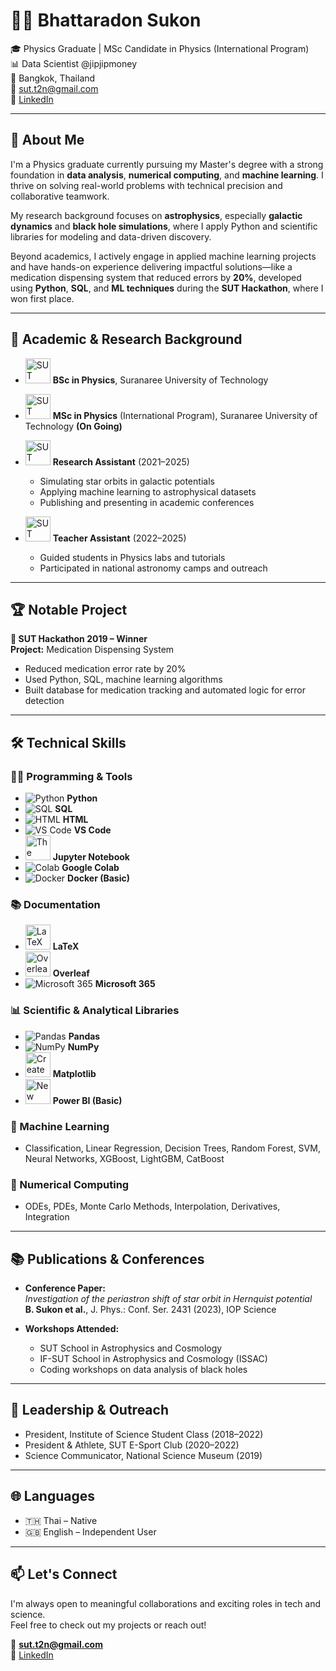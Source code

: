 # 👨‍💻 Bhattaradon Sukon

🎓 Physics Graduate | MSc Candidate in Physics (International Program)  
📊 Data Scientist @jipjipmoney \
📍 Bangkok, Thailand  
📧 sut.t2n@gmail.com  
🔗 [LinkedIn](https://linkedin.com/in/Bhattaradon)

---

## 🧠 About Me

I'm a Physics graduate currently pursuing my Master's degree with a strong foundation in **data analysis**, **numerical computing**, and **machine learning**. I thrive on solving real-world problems with technical precision and collaborative teamwork.

My research background focuses on **astrophysics**, especially **galactic dynamics** and **black hole simulations**, where I apply Python and scientific libraries for modeling and data-driven discovery.

Beyond academics, I actively engage in applied machine learning projects and have hands-on experience delivering impactful solutions—like a medication dispensing system that reduced errors by **20%**, developed using **Python**, **SQL**, and **ML techniques** during the **SUT Hackathon**, where I won first place.



---

## 🔬 Academic & Research Background
- <a title="Suranaree University of Technology, Public domain, via Wikimedia Commons" href="https://commons.wikimedia.org/wiki/File:SUT_Logo.svg"><img width="40" alt="SUT Logo" src="https://upload.wikimedia.org/wikipedia/commons/thumb/7/71/SUT_Logo.svg/512px-SUT_Logo.svg.png?20250213135725"></a> **BSc in Physics**, Suranaree University of Technology
- <a title="Suranaree University of Technology, Public domain, via Wikimedia Commons" href="https://commons.wikimedia.org/wiki/File:SUT_Logo.svg"><img width="40" alt="SUT Logo" src="https://upload.wikimedia.org/wikipedia/commons/thumb/7/71/SUT_Logo.svg/512px-SUT_Logo.svg.png?20250213135725"></a> **MSc in Physics** (International Program), Suranaree University of Technology **(On Going)**

- <a title="Suranaree University of Technology, Public domain, via Wikimedia Commons" href="https://commons.wikimedia.org/wiki/File:SUT_Logo.svg"><img width="40" alt="SUT Logo" src="https://upload.wikimedia.org/wikipedia/commons/thumb/7/71/SUT_Logo.svg/512px-SUT_Logo.svg.png?20250213135725"></a> **Research Assistant** (2021–2025)  
  - Simulating star orbits in galactic potentials
  - Applying machine learning to astrophysical datasets
  - Publishing and presenting in academic conferences

- <a title="Suranaree University of Technology, Public domain, via Wikimedia Commons" href="https://commons.wikimedia.org/wiki/File:SUT_Logo.svg"><img width="40" alt="SUT Logo" src="https://upload.wikimedia.org/wikipedia/commons/thumb/7/71/SUT_Logo.svg/512px-SUT_Logo.svg.png?20250213135725"></a> **Teacher Assistant** (2022–2025)  
  - Guided students in Physics labs and tutorials
  - Participated in national astronomy camps and outreach

---

## 🏆 Notable Project

**🏅 SUT Hackathon 2019 – Winner**  
**Project:** Medication Dispensing System  
- Reduced medication error rate by 20%  
- Used Python, SQL, machine learning algorithms  
- Built database for medication tracking and automated logic for error detection

---

## 🛠️ Technical Skills

### 👨‍💻 Programming & Tools
- ![Python](https://img.icons8.com/color/40/000000/python.png) **Python**
- ![SQL](https://img.icons8.com/fluency/40/sql.png) **SQL**
- ![HTML](https://img.icons8.com/color/40/html-5--v1.png) **HTML**
- ![VS Code](https://img.icons8.com/fluent/40/000000/visual-studio-code-2019.png) **VS Code**
- <a title="Cameron Oelsen, BSD &lt;http://opensource.org/licenses/bsd-license.php&gt;, via Wikimedia Commons" href="https://commons.wikimedia.org/wiki/File:Jupyter_logo.svg"><img width="40" alt="The logo representing Project Jupyter" src="https://upload.wikimedia.org/wikipedia/commons/thumb/3/38/Jupyter_logo.svg/512px-Jupyter_logo.svg.png?20190118024747"></a> **Jupyter Notebook**
- ![Colab](https://img.icons8.com/color/40/000000/google-colab.png) **Google Colab**
- ![Docker](https://img.icons8.com/color/40/000000/docker.png) **Docker (Basic)**

### 📚 Documentation
- <a title="The original uploader was Alejo2083 at  Wikimedia Commons., optimised by Vulphere, Public domain, via Wikimedia Commons" href="https://commons.wikimedia.org/wiki/File:LaTeX_logo.svg"><img width="40" alt="LaTeX logo" src="https://upload.wikimedia.org/wikipedia/commons/thumb/9/92/LaTeX_logo.svg/512px-LaTeX_logo.svg.png?20210414121601"></a> **LaTeX**
- <a title="Overleaf, CC BY 2.5 &lt;https://creativecommons.org/licenses/by/2.5&gt;, via Wikimedia Commons" href="https://commons.wikimedia.org/wiki/File:Overleaf_Logo.svg"><img width="40" alt="Overleaf Logo" src="https://upload.wikimedia.org/wikipedia/commons/thumb/2/2a/Overleaf_Logo.svg/512px-Overleaf_Logo.svg.png?20230114191046"></a> **Overleaf**
- ![Microsoft 365](https://img.icons8.com/color/40/000000/microsoft-office-2019.png) **Microsoft 365**

### 📊 Scientific & Analytical Libraries
- ![Pandas](https://img.icons8.com/color/40/000000/pandas.png) **Pandas**
- ![NumPy](https://img.icons8.com/color/40/000000/numpy.png) **NumPy**
- <a title="Matplotlib, Public domain, via Wikimedia Commons" href="https://commons.wikimedia.org/wiki/File:Created_with_Matplotlib-logo.svg"><img width="40" alt="Created with Matplotlib-logo" src="https://upload.wikimedia.org/wikipedia/commons/thumb/0/01/Created_with_Matplotlib-logo.svg/128px-Created_with_Matplotlib-logo.svg.png?20150219130408"></a> **Matplotlib**
- <a title="Nonodename, Public domain, via Wikimedia Commons" href="https://commons.wikimedia.org/wiki/File:New_Power_BI_Logo.svg"><img width="40" alt="New Power BI Logo" src="https://upload.wikimedia.org/wikipedia/commons/thumb/c/cf/New_Power_BI_Logo.svg/512px-New_Power_BI_Logo.svg.png?20210102182532"></a> **Power BI (Basic)**

### 🤖 Machine Learning
- Classification, Linear Regression, Decision Trees, Random Forest, SVM, Neural Networks, XGBoost, LightGBM, CatBoost

### 📐 Numerical Computing
- ODEs, PDEs, Monte Carlo Methods, Interpolation, Derivatives, Integration


---

## 📚 Publications & Conferences

- **Conference Paper:**  
  _Investigation of the periastron shift of star orbit in Hernquist potential_  
  **B. Sukon et al.**, J. Phys.: Conf. Ser. 2431 (2023), IOP Science

- **Workshops Attended:**  
  - SUT School in Astrophysics and Cosmology  
  - IF-SUT School in Astrophysics and Cosmology (ISSAC)  
  - Coding workshops on data analysis of black holes

---

## 🌟 Leadership & Outreach

- President, Institute of Science Student Class (2018–2022)  
- President & Athlete, SUT E-Sport Club (2020–2022)  
- Science Communicator, National Science Museum (2019)

---

## 🌐 Languages

- 🇹🇭 Thai – Native  
- 🇬🇧 English – Independent User

---

## 📫 Let's Connect

I'm always open to meaningful collaborations and exciting roles in tech and science.  
Feel free to check out my projects or reach out!

📧 **sut.t2n@gmail.com**  
🔗 [LinkedIn](https://linkedin.com/in/Bhattaradon)
